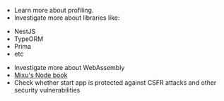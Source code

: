 - Learn more about profiling.
- Investigate more about libraries like:
 * NestJS
 * TypeORM
 * Prima
 * etc
- Investigate more about WebAssembly
- [Mixu's Node book](http://book.mixu.net/node/index.html)
- Check whether start app is protected against CSFR attacks and other security vulnerabilities